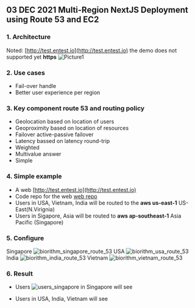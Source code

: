 ## 03 DEC 2021 Multi-Region NextJS Deployment using Route 53 and EC2  
### 1. Architecture 
Noted: [http://test.entest.io](http://test.entest.io) the demo does not supported yet **https**
![Picture1](https://user-images.githubusercontent.com/20411077/144642634-ce323da2-8064-44ce-8c57-35389b1feb73.png)
### 2. Use cases 
- Fail-over handle 
- Better user experience per region 
### 3. Key component route 53 and routing policy
- Geolocation based on location of users 
- Geoproximity based on location of resources 
- Failover active-passive failover 
- Latency bassed on latency round-trip
- Weighted 
- Multivalue answer 
- Simple 
### 4. Simple example 
- A web [http://test.entest.io](http://test.entest.io) 
- Code repo for the web [web repo](https://github.com/tranminhhaifet/haitran-homepage)
- Users in USA, Vietnam, India will be routed to the **aws us-east-1** US-East(N.Virignia)
- Users in Sigapore, Asia will be routed to **aws ap-southeast-1** Asia Pacific (Singapore)
### 5. Configure 
Singapore 
![biorithm_singapore_route_53](https://user-images.githubusercontent.com/20411077/144639096-a9df76b3-d990-4709-9c2c-c536bf69d984.png)
USA
![biorithm_usa_route_53](https://user-images.githubusercontent.com/20411077/144639108-683fc242-567a-4a55-84ab-a010722ae5a0.png)
India
![biorithm_india_route_53](https://user-images.githubusercontent.com/20411077/144639121-0c32d07b-0f79-4fcd-8d6e-90c0a30f0da2.png)
Vietnam
![biorithm_vietnam_route_53](https://user-images.githubusercontent.com/20411077/144639135-ba4c299c-e1ae-4f71-b2bb-950aecfe00b2.png)
### 6. Result
- Users 
![users_singapore](https://user-images.githubusercontent.com/20411077/144644064-dbb0f5c7-f3c0-43ee-b98d-5ad9efe1bd44.PNG)
in Singapore will see 

- Users in USA, India, Vietnam will see 
